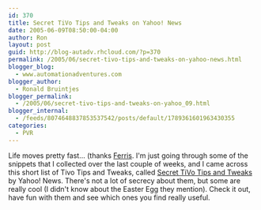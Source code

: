 ```yaml
---
id: 370
title: Secret TiVo Tips and Tweaks on Yahoo! News
date: 2005-06-09T08:50:00-04:00
author: Ron
layout: post
guid: http://blog-autadv.rhcloud.com/?p=370
permalink: /2005/06/secret-tivo-tips-and-tweaks-on-yahoo-news.html
blogger_blog:
  - www.automationadventures.com
blogger_author:
  - Ronald Bruintjes
blogger_permalink:
  - /2005/06/secret-tivo-tips-and-tweaks-on-yahoo_09.html
blogger_internal:
  - /feeds/8074648837853537542/posts/default/1789361601963430355
categories:
  - PVR
---
```

Life moves pretty fast... (thanks [Ferris](http://www.imdb.com/title/tt0091042/). I'm just going through some of the snippets that I collected over the last couple of weeks, and I came across this short list of Tivo Tips and Tweaks, called [Secret TiVo Tips and Tweaks](http://news.yahoo.com/s/pcworld/121087;_ylt=AoCtykdvLgtTpXQYfoKV3sIDW7oF;_ylu=X3oDMTBiMW04NW9mBHNlYwMlJVRPUCUl) by Yahoo! News. There's not a lot of secrecy about them, but some are really cool (I didn't know about the Easter Egg they mention). Check it out, have fun with them and see which ones you find really useful.